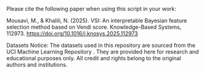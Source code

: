 Please cite the following paper when using this script in your work:

Mousavi, M., & Khalili, N. (2025). VSI: An interpretable Bayesian feature selection method based on Vendi score. Knowledge-Based Systems, 112973. https://doi.org/10.1016/j.knosys.2025.112973

Datasets Notice: 
The datasets used in this repository are sourced from the UCI Machine Learning Repository
. They are provided here for research and educational purposes only.
All credit and rights belong to the original authors and institutions.
